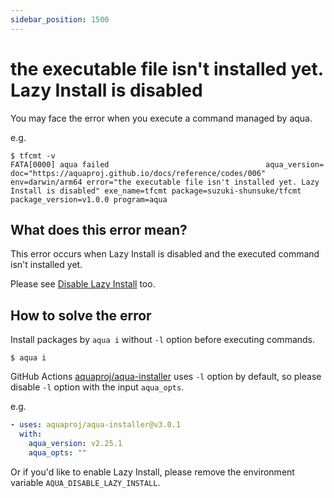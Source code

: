 ```yaml
---
sidebar_position: 1500
---
```


# the executable file isn't installed yet. Lazy Install is disabled

You may face the error when you execute a command managed by aqua.

e.g.

```console
$ tfcmt -v
FATA[0000] aqua failed                                   aqua_version= doc="https://aquaproj.github.io/docs/reference/codes/006" env=darwin/arm64 error="the executable file isn't installed yet. Lazy Install is disabled" exe_name=tfcmt package=suzuki-shunsuke/tfcmt package_version=v1.0.0 program=aqua
```

## What does this error mean?

This error occurs when Lazy Install is disabled and the executed command isn't installed yet.

Please see [Disable Lazy Install](/docs/reference/lazy-install#disable-lazy-install) too.

## How to solve the error

Install packages by `aqua i` without `-l` option before executing commands.

```console
$ aqua i
```

GitHub Actions [aquaproj/aqua-installer](https://aquaproj.github.io/docs/products/aqua-installer/#github-actions) uses `-l` option by default, so please disable `-l` option with the input `aqua_opts`.

e.g.

```yaml
- uses: aquaproj/aqua-installer@v3.0.1
  with:
    aqua_version: v2.25.1
    aqua_opts: ""
```

Or if you'd like to enable Lazy Install, please remove the environment variable `AQUA_DISABLE_LAZY_INSTALL`.
